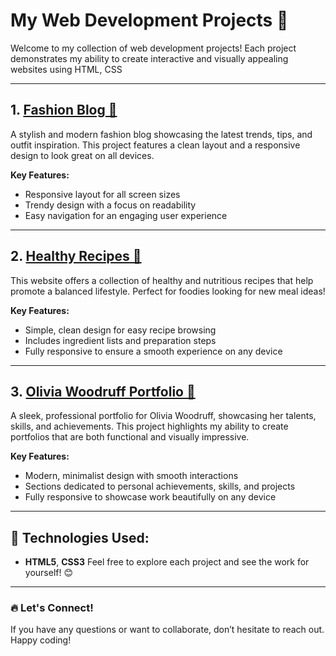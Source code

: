 # My Web Development Projects 🚀

Welcome to my collection of web development projects! Each project demonstrates my ability to create interactive and visually appealing websites using HTML, CSS

---

## 1. [**Fashion Blog** 👗](https://shameershaik28.github.io/Frontend-Development/FashionBlog/)
A stylish and modern fashion blog showcasing the latest trends, tips, and outfit inspiration. This project features a clean layout and a responsive design to look great on all devices.

**Key Features:**
- Responsive layout for all screen sizes
- Trendy design with a focus on readability
- Easy navigation for an engaging user experience

---

## 2. [**Healthy Recipes** 🥗](https://shameershaik28.github.io/Frontend-Development/Healthy%20Recipes/)
This website offers a collection of healthy and nutritious recipes that help promote a balanced lifestyle. Perfect for foodies looking for new meal ideas!

**Key Features:**
- Simple, clean design for easy recipe browsing
- Includes ingredient lists and preparation steps
- Fully responsive to ensure a smooth experience on any device

---

## 3. [**Olivia Woodruff Portfolio** 🌟](https://shameershaik28.github.io/Frontend-Development/OliviaWoodruffPortfolio/)
A sleek, professional portfolio for Olivia Woodruff, showcasing her talents, skills, and achievements. This project highlights my ability to create portfolios that are both functional and visually impressive.

**Key Features:**
- Modern, minimalist design with smooth interactions
- Sections dedicated to personal achievements, skills, and projects
- Fully responsive to showcase work beautifully on any device

---

## 🔧 Technologies Used:
- **HTML5**, **CSS3**
Feel free to explore each project and see the work for yourself! 😊

---

### 🔥 Let's Connect!
If you have any questions or want to collaborate, don’t hesitate to reach out. Happy coding!
